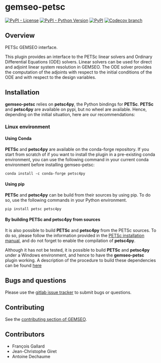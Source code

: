 <!--
Copyright 2021 IRT Saint Exupéry, https://www.irt-saintexupery.com

This work is licensed under the Creative Commons Attribution-ShareAlike 4.0
International License. To view a copy of this license, visit
http://creativecommons.org/licenses/by-sa/4.0/ or send a letter to Creative
Commons, PO Box 1866, Mountain View, CA 94042, USA.
-->

# gemseo-petsc

[![PyPI - License](https://img.shields.io/pypi/l/gemseo-petsc)](https://www.gnu.org/licenses/lgpl-3.0.en.html)
[![PyPI - Python Version](https://img.shields.io/pypi/pyversions/gemseo-petsc)](https://pypi.org/project/gemseo-petsc/)
[![PyPI](https://img.shields.io/pypi/v/gemseo-petsc)](https://pypi.org/project/gemseo-petsc/)
[![Codecov branch](https://img.shields.io/codecov/c/gitlab/gemseo:dev/gemseo-petsc/develop)](https://app.codecov.io/gl/gemseo:dev/gemseo-petsc)

## Overview

PETSc GEMSEO interface.

This plugin provides an interface to the PETSc linear solvers and Ordinary Differential Equations (ODE) solvers.
Linear solvers can be used for direct and adjoint linear system resolution in GEMSEO.
The ODE solver provides the computation of the adjoints with respect to the initial conditions of the ODE and with
respect to the design variables.

## Installation

**gemseo-petsc** relies on **petsc4py**, the Python bindings for
**PETSc**. **PETSc** and **petsc4py** are available on pypi, but no
wheel are available. Hence, depending on the initial situation, here are
our recommendations:

### Linux environment

#### Using Conda

**PETSc** and **petsc4py** are available on the conda-forge repository.
If you start from scratch of if you want to install the plugin in a
pre-existing conda environment, you can use the following command in
your current conda environment before installing gemseo-petsc:

```shell
conda install -c conda-forge petsc4py
```

#### Using pip

**PETSc** and **petsc4py** can be build from their sources by using pip.
To do so, use the following commands in your Python environment.

```shell
pip install petsc petsc4py
```

#### By building PETSc and petsc4py from sources

It is also possible to build **PETSc** and **petsc4py** from the PETSc
sources. To do so, please follow the information provided in the [PETSc
installation manual](https://petsc.org/release/install/), and do not
forget to enable the compilation of **petsc4py**.

Although it has not be tested, it is possible to build **PETSc** and
**petsc4py** under a Windows environment, and hence to have the
**gemseo-petsc** plugin working. A description of the procedure to build
these dependencies can be found
[here](https://openmdao.readthedocs.io/en/1.7.3/getting-started/mpi_windows.html)

## Bugs and questions

Please use the [gitlab issue tracker](https://gitlab.com/gemseo/dev/gemseo-petsc/-/issues)
to submit bugs or questions.

## Contributing

See the [contributing section of GEMSEO](https://gemseo.readthedocs.io/en/stable/software/developing.html#dev).

## Contributors

- François Gallard
- Jean-Christophe Giret
- Antoine Dechaume
